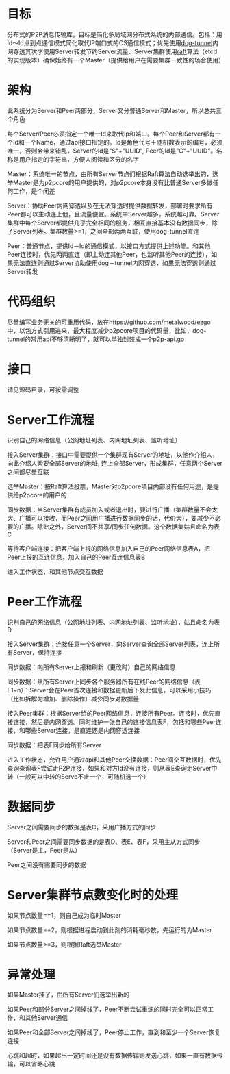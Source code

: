 # 目标

分布式的P2P消息传输库，目标是简化多局域网分布式系统的内部通信。包括：用Id～Id点到点通信模式简化取代IP端口式的CS通信模式；优先使用[dog-tunnel](https://github.com/vzex/dog-tunnel)内网穿透其次才使用Server转发节约Server流量、Server集群使用[raft](https://github.com/coreos/etcd/tree/master/raft)算法（etcd的实现版本）确保始终有一个Master（提供给用户在需要集群一致性的场合使用）

#  架构

此系统分为Server和Peer两部分，Server又分普通Server和Master，所以总共三个角色

每个Server/Peer必须指定一个唯一Id来取代Ip和端口。每个Peer和Server都有一个Id和一个Name，通过api接口指定的。Id是角色代号＋随机数表示的编号，必须唯一，否则会带来错乱，Server的Id是"S"+"UUID", Peer的Id是"C"+"UUID"。名称是用户指定的字符串，方便人阅读和区分的名字

Master：系统唯一的节点，由所有Server节点们根据Raft算法自动选举出的，选举Master是为p2pcore的用户提供的，对p2pcore本身没有比普通Server多做任何工作，是个闲差

Server：协助Peer内网穿透以及在无法穿透时提供数据转发，部署时要求所有Peer都可以主动连上他，且流量便宜。系统中Server越多，系统越可靠。Server集群中每个Server都提供几乎完全相同的服务，相互直接基本没有数据同步，除了Server列表。集群数量>=1，之间全部两两互联，使用dog-tunnel直连

Peer：普通节点，提供Id－Id的通信模式，以接口方式提供上述功能。和其他Peer连接时，优先两两直连（即主动连其他Peer，也监听其他Peer的连接），如果无法直连则通过Server协助使用dog－tunnel内网穿透，如果无法穿透则通过Server转发

# 代码组织

尽量编写业务无关的可重用代码，放在https://github.com/metalwood/ezgo 中，以包方式引用进来，最大程度减少p2pcore项目的代码量，比如，dog-tunnel的常用api不够清晰明了，就可以单独封装成一个p2p-api.go

# 接口

请见源码目录，可按需调整

# Server工作流程

识别自己的网络信息（公网地址列表、内网地址列表、监听地址）

接入Server集群：接口中需要提供一个集群现有Server的地址，以他作介绍人，向此介绍人索要全部Server的地址, 连上全部Server，形成集群，任意两个Server之间都尽量互联

选举Master：按Raft算法投票，Master对p2pcore项目内部没有任何用途，是提供给p2pcore的用户的

同步数据：当Server集群有成员加入或者退出时，要进行广播（集群数量不会太大、广播可以接收，而Peer之间用广播进行数据同步的话，代价大），要减少不必要的广播。除此之外，Server间不共享/同步任何数据。这个数据集姑且命名为表C

等待客户端连接：把客户端上报的网络信息加入自己的Peer网络信息表A，把Peer上报的互连信息，加入自己的Peer互连信息表B

进入工作状态，和其他节点交互数据


# Peer工作流程

识别自己的网络信息（公网地址列表、内网地址列表、监听地址），姑且命名为表D

接入Server集群：连接任意一个Server，向Server查询全部Server列表，连上所有Server，保持连接

同步数据：向所有Server上报和刷新（更改时）自己的网络信息

同步数据：从所有Server上同步各个服务器所有在线Peer的网络信息（表E1~n）：Server会在Peer首次连接和数据更新后下发此信息，可以采用小技巧（比如拆解为增加、删除操作）减少同步对数据量

接入Peer集群：根据Server给的Peer网络信息，连接所有Peer。连接时，优先直接连接，然后是内网穿透。同时维护一张自己的连接信息表F，包括和哪些Peer连接，和哪些Server连接，是直连还是内网穿透连接

同步数据：把表F同步给所有Server

进入工作状态，允许用户通过api和其他Peer交换数据：Peer间交互数据时，优先查询查询表F尝试走P2P连接，如果和对方Id没有连接，则从表E查询走Server中转（一般可以中转的Serve不止一个，可随机选一个）



# 数据同步

Server之间需要同步的数据是表C，采用广播方式的同步

Server和Peer之间需要同步数据的是表D、表E、表F，采用主从方式同步（Server是主，Peer是从）

Peer之间没有需要同步的数据


# Server集群节点数变化时的处理

如果节点数量==1，则自己成为临时Master

如果节点数量==2，则根据进程启动到此刻的消耗毫秒数，先运行的为Master

如果节点数量>=3，则根据Raft选举Master


# 异常处理

如果Master挂了，由所有Server们选举出新的

如果Peer和部分Server之间掉线了，Peer不断尝试重练的同时完全可以正常工作，和其他Server通信

如果Peer和全部Server之间掉线了，Peer停止工作，直到和至少一个Server恢复连接

心跳和超时，如果超出一定时间还是没有数据传输则发送心跳，如果一直有数据传输，可以省略心跳